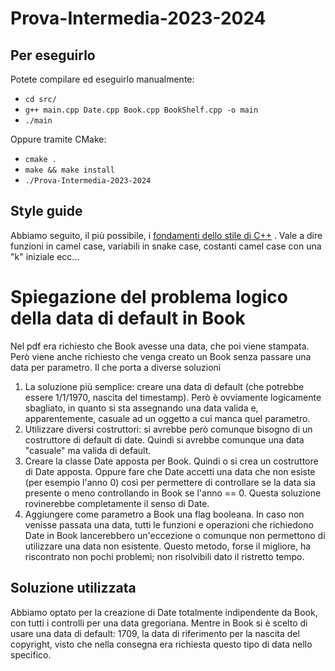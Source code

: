 # Prova-Intermedia-2023-2024
## Per eseguirlo
Potete compilare ed eseguirlo manualmente:
- `cd src/`
- `g++ main.cpp Date.cpp Book.cpp BookShelf.cpp -o main`
- `./main`

Oppure tramite CMake:
- `cmake .`
- `make && make install`
- `./Prova-Intermedia-2023-2024`

## Style guide
Abbiamo seguito, il più possibile, i [fondamenti dello stile di C++](https://google.github.io/styleguide/cppguide.html) . Vale a dire funzioni in camel case, variabili in snake case, costanti camel case con una "k" iniziale ecc...


# Spiegazione del problema logico della data di default in Book
Nel pdf era richiesto che Book avesse una data, che poi viene stampata. Però viene anche richiesto che venga creato un Book senza passare una data per parametro.
Il che porta a diverse soluzioni
1. La soluzione più semplice: creare una data di default (che potrebbe essere 1/1/1970, nascita del timestamp). Però è ovviamente logicamente sbagliato, in quanto si sta assegnando una data valida e, apparentemente, casuale ad un oggetto a cui manca quel parametro.
2. Utilizzare diversi costruttori: si avrebbe però comunque bisogno di un costruttore di default di date. Quindi si avrebbe comunque una data "casuale" ma valida di default.
3. Creare la classe Date apposta per Book. Quindi o si crea un costruttore di Date apposta. Oppure fare che Date accetti una data che non esiste (per esempio l'anno 0) così per permettere di controllare se la data sia presente o meno controllando in Book se l'anno == 0. Questa soluzione rovinerebbe completamente il senso di Date.
4. Aggiungere come parametro a Book una flag booleana. In caso non venisse passata una data, tutti le funzioni e operazioni che richiedono Date in Book lancerebbero un'eccezione o comunque non permettono di utilizzare una data non esistente. Questo metodo, forse il migliore, ha riscontrato non pochi problemi; non risolvibili dato il ristretto tempo.

## Soluzione utilizzata
Abbiamo optato per la creazione di Date totalmente indipendente da Book, con tutti i controlli per una data gregoriana. Mentre in Book si è scelto di usare una data di default: 1709, la data di riferimento per la nascita del copyright, visto che nella consegna era richiesta questo tipo di data nello specifico.
   
